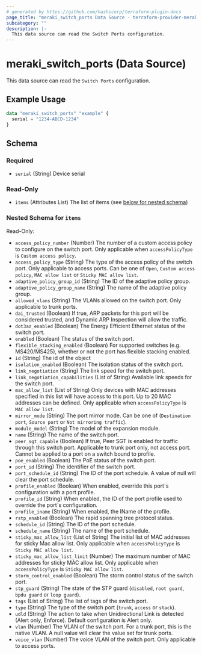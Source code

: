 ```yaml
---
# generated by https://github.com/hashicorp/terraform-plugin-docs
page_title: "meraki_switch_ports Data Source - terraform-provider-meraki"
subcategory: ""
description: |-
  This data source can read the Switch Ports configuration.
---
```


# meraki_switch_ports (Data Source)

This data source can read the `Switch Ports` configuration.

## Example Usage

```terraform
data "meraki_switch_ports" "example" {
  serial = "1234-ABCD-1234"
}
```

<!-- schema generated by tfplugindocs -->
## Schema

### Required

- `serial` (String) Device serial

### Read-Only

- `items` (Attributes List) The list of items (see [below for nested schema](#nestedatt--items))

<a id="nestedatt--items"></a>
### Nested Schema for `items`

Read-Only:

- `access_policy_number` (Number) The number of a custom access policy to configure on the switch port. Only applicable when `accessPolicyType` is `Custom access policy`.
- `access_policy_type` (String) The type of the access policy of the switch port. Only applicable to access ports. Can be one of `Open`, `Custom access policy`, `MAC allow list` or `Sticky MAC allow list`.
- `adaptive_policy_group_id` (String) The ID of the adaptive policy group.
- `adaptive_policy_group_name` (String) The name of the adaptive policy group.
- `allowed_vlans` (String) The VLANs allowed on the switch port. Only applicable to trunk ports.
- `dai_trusted` (Boolean) If true, ARP packets for this port will be considered trusted, and Dynamic ARP Inspection will allow the traffic.
- `dot3az_enabled` (Boolean) The Energy Efficient Ethernet status of the switch port.
- `enabled` (Boolean) The status of the switch port.
- `flexible_stacking_enabled` (Boolean) For supported switches (e.g. MS420/MS425), whether or not the port has flexible stacking enabled.
- `id` (String) The id of the object
- `isolation_enabled` (Boolean) The isolation status of the switch port.
- `link_negotiation` (String) The link speed for the switch port.
- `link_negotiation_capabilities` (List of String) Available link speeds for the switch port.
- `mac_allow_list` (List of String) Only devices with MAC addresses specified in this list will have access to this port. Up to 20 MAC addresses can be defined. Only applicable when `accessPolicyType` is `MAC allow list`.
- `mirror_mode` (String) The port mirror mode. Can be one of (`Destination port`, `Source port` or `Not mirroring traffic`).
- `module_model` (String) The model of the expansion module.
- `name` (String) The name of the switch port.
- `peer_sgt_capable` (Boolean) If true, Peer SGT is enabled for traffic through this switch port. Applicable to trunk port only, not access port. Cannot be applied to a port on a switch bound to profile.
- `poe_enabled` (Boolean) The PoE status of the switch port.
- `port_id` (String) The identifier of the switch port.
- `port_schedule_id` (String) The ID of the port schedule. A value of null will clear the port schedule.
- `profile_enabled` (Boolean) When enabled, override this port`s configuration with a port profile.
- `profile_id` (String) When enabled, the ID of the port profile used to override the port`s configuration.
- `profile_iname` (String) When enabled, the IName of the profile.
- `rstp_enabled` (Boolean) The rapid spanning tree protocol status.
- `schedule_id` (String) The ID of the port schedule.
- `schedule_name` (String) The name of the port schedule.
- `sticky_mac_allow_list` (List of String) The initial list of MAC addresses for sticky Mac allow list. Only applicable when `accessPolicyType` is `Sticky MAC allow list`.
- `sticky_mac_allow_list_limit` (Number) The maximum number of MAC addresses for sticky MAC allow list. Only applicable when `accessPolicyType` is `Sticky MAC allow list`.
- `storm_control_enabled` (Boolean) The storm control status of the switch port.
- `stp_guard` (String) The state of the STP guard (`disabled`, `root guard`, `bpdu guard` or `loop guard`).
- `tags` (List of String) The list of tags of the switch port.
- `type` (String) The type of the switch port (`trunk`, `access` or `stack`).
- `udld` (String) The action to take when Unidirectional Link is detected (Alert only, Enforce). Default configuration is Alert only.
- `vlan` (Number) The VLAN of the switch port. For a trunk port, this is the native VLAN. A null value will clear the value set for trunk ports.
- `voice_vlan` (Number) The voice VLAN of the switch port. Only applicable to access ports.
